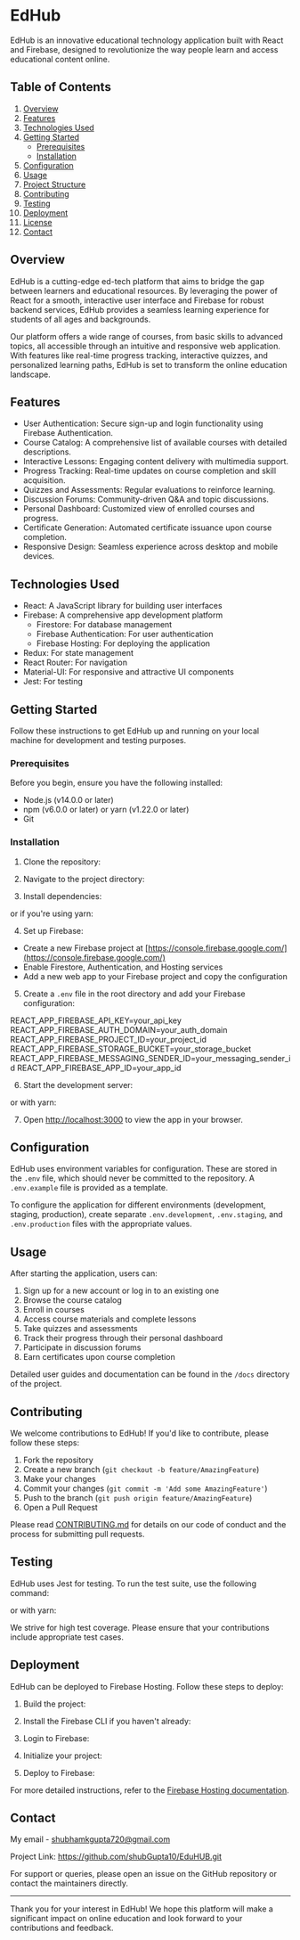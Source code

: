 # EdHub

EdHub is an innovative educational technology application built with React and Firebase, designed to revolutionize the way people learn and access educational content online.

## Table of Contents
1. [Overview](#overview)
2. [Features](#features)
3. [Technologies Used](#technologies-used)
4. [Getting Started](#getting-started)
   - [Prerequisites](#prerequisites)
   - [Installation](#installation)
5. [Configuration](#configuration)
6. [Usage](#usage)
7. [Project Structure](#project-structure)
8. [Contributing](#contributing)
9. [Testing](#testing)
10. [Deployment](#deployment)
11. [License](#license)
12. [Contact](#contact)

## Overview

EdHub is a cutting-edge ed-tech platform that aims to bridge the gap between learners and educational resources. By leveraging the power of React for a smooth, interactive user interface and Firebase for robust backend services, EdHub provides a seamless learning experience for students of all ages and backgrounds.

Our platform offers a wide range of courses, from basic skills to advanced topics, all accessible through an intuitive and responsive web application. With features like real-time progress tracking, interactive quizzes, and personalized learning paths, EdHub is set to transform the online education landscape.

## Features

- User Authentication: Secure sign-up and login functionality using Firebase Authentication.
- Course Catalog: A comprehensive list of available courses with detailed descriptions.
- Interactive Lessons: Engaging content delivery with multimedia support.
- Progress Tracking: Real-time updates on course completion and skill acquisition.
- Quizzes and Assessments: Regular evaluations to reinforce learning.
- Discussion Forums: Community-driven Q&A and topic discussions.
- Personal Dashboard: Customized view of enrolled courses and progress.
- Certificate Generation: Automated certificate issuance upon course completion.
- Responsive Design: Seamless experience across desktop and mobile devices.

## Technologies Used

- React: A JavaScript library for building user interfaces
- Firebase: A comprehensive app development platform
  - Firestore: For database management
  - Firebase Authentication: For user authentication
  - Firebase Hosting: For deploying the application
- Redux: For state management
- React Router: For navigation
- Material-UI: For responsive and attractive UI components
- Jest: For testing

## Getting Started

Follow these instructions to get EdHub up and running on your local machine for development and testing purposes.

### Prerequisites

Before you begin, ensure you have the following installed:
- Node.js (v14.0.0 or later)
- npm (v6.0.0 or later) or yarn (v1.22.0 or later)
- Git

### Installation

1. Clone the repository:

2. Navigate to the project directory:

3. Install dependencies:

or if you're using yarn:

4. Set up Firebase:
- Create a new Firebase project at [https://console.firebase.google.com/](https://console.firebase.google.com/)
- Enable Firestore, Authentication, and Hosting services
- Add a new web app to your Firebase project and copy the configuration

5. Create a `.env` file in the root directory and add your Firebase configuration:

REACT_APP_FIREBASE_API_KEY=your_api_key
REACT_APP_FIREBASE_AUTH_DOMAIN=your_auth_domain
REACT_APP_FIREBASE_PROJECT_ID=your_project_id
REACT_APP_FIREBASE_STORAGE_BUCKET=your_storage_bucket
REACT_APP_FIREBASE_MESSAGING_SENDER_ID=your_messaging_sender_id
REACT_APP_FIREBASE_APP_ID=your_app_id

6. Start the development server:

or with yarn:

7. Open [http://localhost:3000](http://localhost:3000) to view the app in your browser.

## Configuration

EdHub uses environment variables for configuration. These are stored in the `.env` file, which should never be committed to the repository. A `.env.example` file is provided as a template.

To configure the application for different environments (development, staging, production), create separate `.env.development`, `.env.staging`, and `.env.production` files with the appropriate values.

## Usage

After starting the application, users can:

1. Sign up for a new account or log in to an existing one
2. Browse the course catalog
3. Enroll in courses
4. Access course materials and complete lessons
5. Take quizzes and assessments
6. Track their progress through their personal dashboard
7. Participate in discussion forums
8. Earn certificates upon course completion

Detailed user guides and documentation can be found in the `/docs` directory of the project.

## Contributing

We welcome contributions to EdHub! If you'd like to contribute, please follow these steps:

1. Fork the repository
2. Create a new branch (`git checkout -b feature/AmazingFeature`)
3. Make your changes
4. Commit your changes (`git commit -m 'Add some AmazingFeature'`)
5. Push to the branch (`git push origin feature/AmazingFeature`)
6. Open a Pull Request

Please read [CONTRIBUTING.md](CONTRIBUTING.md) for details on our code of conduct and the process for submitting pull requests.

## Testing

EdHub uses Jest for testing. To run the test suite, use the following command:

or with yarn:

We strive for high test coverage. Please ensure that your contributions include appropriate test cases.

## Deployment

EdHub can be deployed to Firebase Hosting. Follow these steps to deploy:

1. Build the project:

2. Install the Firebase CLI if you haven't already:

3. Login to Firebase:

4. Initialize your project:

5. Deploy to Firebase:

For more detailed instructions, refer to the [Firebase Hosting documentation](https://firebase.google.com/docs/hosting).


## Contact

My email - shubhamkgupta720@gmail.com

Project Link: https://github.com/shubGupta10/EduHUB.git

For support or queries, please open an issue on the GitHub repository or contact the maintainers directly.

---

Thank you for your interest in EdHub! We hope this platform will make a significant impact on online education and look forward to your contributions and feedback.